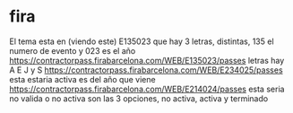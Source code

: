 # fira

El tema esta en (viendo este) E135023 que hay 3 letras, distintas, 135 el numero de evento y 023 es el año
https://contractorpass.firabarcelona.com/WEB/E135023/passes
letras hay A E J y S
https://contractorpass.firabarcelona.com/WEB/E234025/passes
esta estaria activa
es del año que viene
https://contractorpass.firabarcelona.com/WEB/E214024/passes
esta seria no valida o no activa
son las 3 opciones, no activa, activa y terminado

